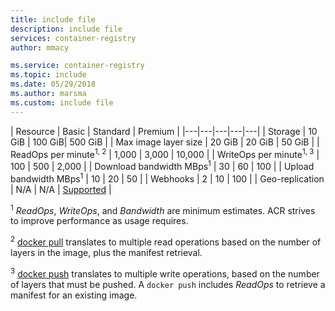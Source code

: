 ```yaml
---
title: include file
description: include file
services: container-registry
author: mmacy

ms.service: container-registry
ms.topic: include
ms.date: 05/29/2018
ms.author: marsma
ms.custom: include file
---
```


| Resource | Basic | Standard | Premium |
|---|---|---|---|---|
| Storage | 10 GiB | 100 GiB| 500 GiB |
| Max image layer size | 20 GiB | 20 GiB | 50 GiB |
| ReadOps per minute<sup>1, 2</sup> | 1,000 | 3,000 | 10,000 |
| WriteOps per minute<sup>1, 3</sup> | 100 | 500 | 2,000 |
| Download bandwidth MBps<sup>1</sup> | 30 | 60 | 100 |
| Upload bandwidth MBps<sup>1</sup> | 10 | 20 | 50 |
| Webhooks | 2 | 10 | 100 |
| Geo-replication | N/A | N/A | [Supported](https://docs.microsoft.com/azure/container-registry/container-registry-geo-replication) |

<sup>1</sup> *ReadOps*, *WriteOps*, and *Bandwidth* are minimum estimates. ACR strives to improve performance as usage requires.

<sup>2</sup> [docker pull](https://docs.docker.com/registry/spec/api/#pulling-an-image) translates to multiple read operations based on the number of layers in the image, plus the manifest retrieval.

<sup>3</sup> [docker push](https://docs.docker.com/registry/spec/api/#pushing-an-image) translates to multiple write operations, based on the number of layers that must be pushed. A `docker push` includes *ReadOps* to retrieve a manifest for an existing image.
